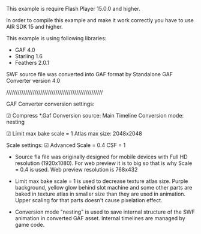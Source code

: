 This example is require Flash Player 15.0.0 and higher.

In order to compile this example and make it work correctly you have to use AIR SDK 15 and higher.

This example is using following libraries:
- GAF 4.0
- Starling 1.6
- Feathers 2.0.1

SWF source file was converted into GAF format by Standalone GAF Converter version 4.0

///////////////////////////////////////////////////

GAF Converter conversion settings:

☑ Compress *.Gaf
Conversion source: Main Timeline
Conversion mode: nesting

☑ Limit max bake scale = 1
Atlas max size: 2048x2048

Scale settings:
☑ Advanced
Scale = 0.4
CSF = 1

* Source fla file was originally designed for mobile devices with Full HD resolution (1920x1080). For web preview it is to big so that is why Scale = 0.4 is used. Web preview resolution is 768x432

* Limit max bake scale = 1 is used to decrease texture atlas size. Purple background, yellow glow behind slot machine and some other parts are baked in texture atlas in smaller size than they are used in animation. Upper scaling for that parts doesn't cause pixelation effect.

* Conversion mode "nesting" is used to save internal structure of the SWF animation in converted GAF asset. Internal timelines are managed by game code.
